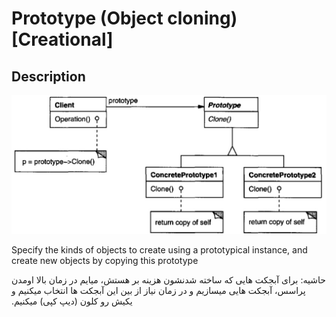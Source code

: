 # Prototype (Object cloning) [Creational]

## Description

![](prototype/image1.jpg)

Specify the kinds of objects to create using a prototypical instance, and create new objects by copying this prototype

<span dir="rtl">حاشیه: برای آبجکت هایی که ساخته شدنشون هزینه بر هستش، میایم در زمان بالا اومدن پراسس، آبجکت هایی میسازیم و در زمان نیاز از بین این آبجکت ها انتخاب میکنیم و یکیش رو کلون (دیپ کپی) میکنیم.</span>

